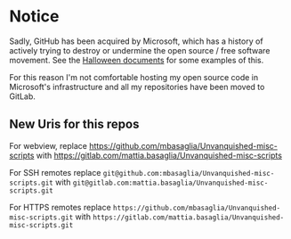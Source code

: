 Notice
======

Sadly, GitHub has been acquired by Microsoft, which has a history of
actively trying to destroy or undermine the open source / free software
movement.
See the [Halloween documents](http://catb.org/~esr/halloween/) for some
examples of this.

For this reason I'm not comfortable hosting my open source code in Microsoft's
infrastructure and all my repositories have been moved to GitLab.

New Uris for this repos
-----------------------

For webview, replace
https://github.com/mbasaglia/Unvanquished-misc-scripts with
https://gitlab.com/mattia.basaglia/Unvanquished-misc-scripts

For SSH remotes replace
`git@github.com:mbasaglia/Unvanquished-misc-scripts.git` with
`git@gitlab.com:mattia.basaglia/Unvanquished-misc-scripts.git`

For HTTPS remotes replace
`https://github.com/mbasaglia/Unvanquished-misc-scripts.git` with
`https://gitlab.com/mattia.basaglia/Unvanquished-misc-scripts.git`

